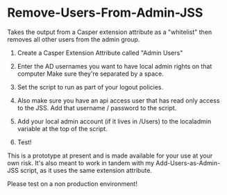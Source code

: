 # Remove-Users-From-Admin-JSS

Takes the output from a Casper extension attribute as a "whitelist" then removes all other users from the admin group.

1) Create a Casper Extension Attribute called "Admin Users"

2) Enter the AD usernames you want to have local admin rights on that computer Make sure they're separated by a space.

3) Set the script to run as part of your logout policies.

4) Also make sure you have an api access user that has read only access to the JSS. Add that username / password to the script.

5) Add your local admin account (if it lives in /Users) to the localadmin variable at the top of the script.

6) Test!

This is a prototype at present and is made available for your use at your own risk. It's also meant to work in tandem with my Add-Users-as-Admin-JSS script, as it uses the same extension attribute.

Please test on a non production environment!
